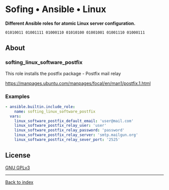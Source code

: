 # Sofing • Ansible • Linux

**Different Ansible roles for atomic Linux server configuration.**

```
01010011 01001111 01000110 01010100 01001001 01001110 01000111 
```

## About

### softing_linux_software_postfix

This role installs the postfix package - Postfix mail relay

https://manpages.ubuntu.com/manpages/focal/en/man1/postfix.1.html

### Examples

```yaml
- ansible.builtin.include_role:
    name: softing_linux_software_postfix
  vars:
    linux_software_postfix_default_email: 'user@mail.com'
    linux_software_postfix_relay_user: 'user'
    linux_software_postfix_relay_password: 'password'
    linux_software_postfix_relay_server: 'smtp.mailgun.org'
    linux_software_postfix_relay_sever_port: '2525'
```

## License

[GNU GPLv3](../../LICENSE)

------------------------
[Back to index](../../)
